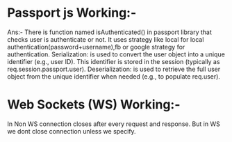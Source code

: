 # Passport js Working:-

Ans:- There is function named isAuthenticated() in passport library that checks user is authenticate or not. It uses strategy like local for local authentication(password+username),fb or google strategy for authentication.
Serialization: is used to convert the user object into a unique identifier (e.g., user ID). This identifier is stored in the session (typically as req.session.passport.user).
Deserialization: is used to retrieve the full user object from the unique identifier when needed (e.g., to populate req.user).

# Web Sockets (WS) Working:-
In Non WS connection closes after every request and response. But in WS we dont close connection unless we specify.